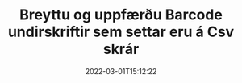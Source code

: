---
############################# Static ############################
layout: "auto-gen-signature"
date: 2022-03-01T15:12:22
draft: false
operation: Update
signaturetype: Barcode
fileformat: Csv
productName: Java
lang: is
productCode: java
otherformats: pdf doc docx docm dot dotm dotx odt ott rtf xls xlsx xlsm xlsb csv ods ots xltx xltm ppt pptx pps ppsx odp otp potx potm pptm ppsm
breadcrumb: Put Barcode signature on Csv for Java

############################# Head ############################
head_title: "Uppfærðu Barcode undirskriftir settar á Csv skrár með Java"
head_description: "Notaðu einfaldan og auðskilinn Java kóða fyrir uppfærslu á Barcode undirskriftum í undirrituðum Csv skjölum."

############################# Header ############################
title: "Breyttu og uppfærðu Barcode undirskriftir sem settar eru á Csv skrár"
description: "API fyrir Java veitir virkni fyrir Barcode undirskriftir sem uppfæra á Csv skjölum. Uppfærðu rafrænar undirskriftir í Csv skjölunum þínum með nokkrum línum af Java kóða fljótt og auðveldlega."
bg_image: "https://cms.admin.containerize.com/templates/aspose/App_Themes/V3/images/bg/header1.png"
bg_overlay: false
button:
    enable: true

############################# SubMenu ############################
submenu:
    enable: true

    left:
        img_alt: "GroupDocs.Signature for Java"
        image: "https://cms.admin.containerize.com/templates/groupdocs/images/product-logos/90x90-noborder/groupdocs-signature-java.png"
        product: "GroupDocs.Signature"
        platform: "Java"



############################# About ############################
about:
    enable: true
    title: "Lærðu um GroupDocs.Signature for Java API eiginleika"
    content: |
        [GroupDocs.Signature for Java](https://products.groupdocs.com/signature/java/) API virkni inniheldur mikið úrval af aðferðum til að vinna eftirspurn eftir skjölum með því að nota rafrænar undirskriftir. Fjölbreytt úrval rafrænna undirskrifta eins og texta, myndir, stafræn skilríki, strikamerki, QR-kóða, stimpla eða lýsigögn eru studd. Viðskiptavinir geta bætt við, fjarlægt, breytt, staðfest eða leitað í stafrænum undirskriftum á PDF skjölum, MS Word skjölum, MS Excel vinnubókum, MS PowerPoint kynningum, Adobe Photoshop skrám og ýmsum myndsniðum. Fjölmargir gagnlegir eiginleikar og stillingar eru í boði.
    

############################# Steps ############################
steps:
    enable: true
    title_left: "Hvernig á að breyta Barcode undirskriftum í Csv skjalinu þínu"
    content_left: |
        [GroupDocs.Signature for Java](https://products.groupdocs.com/signature/java/) inniheldur gagnlega eiginleika eins og uppfærslu á Barcode undirskriftum sem settar eru á Csv skjöl. Það gerir mögulegt að breyta eiginleikum undirskrifta án aukakóða.
        
        * Til að byrja með, búðu til Signature hlut sem fer sem slóð byggingarbreytu í skjal sem á að uppfæra.
        * Settu síðan upp viðeigandi tiltekinn undirskriftarhlut og settu upp auðkenni hans og eiginleika sem þarf að breyta.
        * Að lokum skaltu kalla uppfærsluaðferð Signature sem sendir tiltekinn undirskriftarhlut.
        * Vinndu við að uppfæra niðurstöður til þín.

    title_right: "kerfis kröfur"
    content_right: |
        GroupDocs.Signature for Java eru studd á öllum helstu kerfum og stýrikerfum. Áður en þú keyrir kóðann hér að neðan skaltu ganga úr skugga um að þú hafir eftirfarandi forsendur uppsettar á kerfinu þínu.

        * Stýrikerfi: Microsoft Windows, Linux, MacOS
        * Þróunarumhverfi: NetBeans, Intellij IDEA, Eclipse, etc.
        * Java runtime: J2SE 6.0 and above
        * Sæktu nýjustu útgáfuna af GroupDocs.Signature for Java frá [Maven](https://repository.groupdocs.com/webapp/#/artifacts/browse/tree/General/repo/com/groupdocs/groupdocs-signature)
         
    code: |
        ```java    
                
        // Set up input Csv file
        String filePath = "input.csv";
        // Set up output file
        String outputFilePath = "output.csv";

        // Instantiate Signature for input file
        Signature signature = new Signature(filePath);

        // Id of signature which is supposed to be updated
        // such Id might be got as a result of search operation
        String id = "07f83369-318b-41ad-a843-732417b912c2";

        // provide signature features to update
        // set up particular signature id
        BarcodeSignature signatureToUpdate = new BarcodeSignature(id);

        // specify signature width
        signatureToUpdate.setWidth(300);
        // specify signature height
        signatureToUpdate.setHeight(50);
        // set left position
        signatureToUpdate.setLeft(80);
        // set top position
        signatureToUpdate.setTop(100);

        // update signature
        Boolean updateResult = signature.update(outputFilePath, signatureToUpdate);

        // process updation result
        if (updateResult)
        {
                System.out.println("Signature was updated successfully!");
        }
        ```

############################# Demos ############################
demos:
    enable: true
    title: "Að uppfæra Barcode undirskriftirnar á skjalasíðunum - Sýning í beinni"
    content: |
       Breyttu ýmsum rafrænum undirskriftum Csv skjalsins núna með því að fara á vefsíðuna [GroupDocs.Signature App](https://products.groupdocs.app/signature/family).          

############################# More Formats ############################
more_formats:
    enable: true
    title: "Uppfærðu ýmsar Barcode undirskriftir í gegnum Java"
    content: |
        "Breyta stafrænum undirskriftum sem eru settar á mismunandi skjalasnið. Uppfærðu undirskriftargögn án aukakóða."
    format: 
       
       
back_to_top:
    enable: true
---